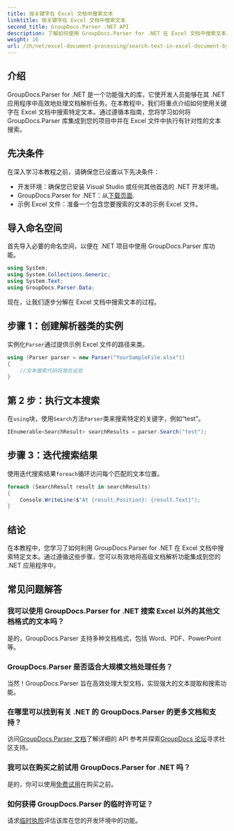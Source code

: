 ```yaml
---
title: 按关键字在 Excel 文档中搜索文本
linktitle: 按关键字在 Excel 文档中搜索文本
second_title: GroupDocs.Parser .NET API
description: 了解如何使用 GroupDocs.Parser for .NET 在 Excel 文档中搜索文本。将高级文本搜索功能集成到您的 .NET 应用程序中。
weight: 16
url: /zh/net/excel-document-processing/search-text-in-excel-document-by-keyword/
---
```

## 介绍
GroupDocs.Parser for .NET 是一个功能强大的库，它使开发人员能够在其 .NET 应用程序中高效地处理文档解析任务。在本教程中，我们将重点介绍如何使用关键字在 Excel 文档中搜索特定文本。通过遵循本指南，您将学习如何将 GroupDocs.Parser 库集成到您的项目中并在 Excel 文件中执行有针对性的文本搜索。
## 先决条件
在深入学习本教程之前，请确保您已设置以下先决条件：
- 开发环境：确保您已安装 Visual Studio 或任何其他首选的 .NET 开发环境。
-  GroupDocs.Parser for .NET：从[下载页面](https://releases.groupdocs.com/parser/net/).
- 示例 Excel 文件：准备一个包含您要搜索的文本的示例 Excel 文件。

## 导入命名空间
首先导入必要的命名空间，以便在 .NET 项目中使用 GroupDocs.Parser 库功能。
```csharp
using System;
using System.Collections.Generic;
using System.Text;
using GroupDocs.Parser.Data;
```

现在，让我们逐步分解在 Excel 文档中搜索文本的过程。
## 步骤 1：创建解析器类的实例
实例化`Parser`通过提供示例 Excel 文件的路径来类。
```csharp
using (Parser parser = new Parser("YourSampleFile.xlsx"))
{
    //文本搜索代码将放在此处
}
```
## 第 2 步：执行文本搜索
在`using`块，使用`Search`方法`Parser`类来搜索特定的关键字，例如“test”。
```csharp
IEnumerable<SearchResult> searchResults = parser.Search("test");
```
## 步骤 3：迭代搜索结果
使用迭代搜索结果`foreach`循环访问每个匹配的文本位置。
```csharp
foreach (SearchResult result in searchResults)
{
    Console.WriteLine($"At {result.Position}: {result.Text}");
}
```

## 结论
在本教程中，您学习了如何利用 GroupDocs.Parser for .NET 在 Excel 文档中搜索特定文本。通过遵循这些步骤，您可以有效地将高级文档解析功能集成到您的 .NET 应用程序中。

## 常见问题解答
### 我可以使用 GroupDocs.Parser for .NET 搜索 Excel 以外的其他文档格式的文本吗？
是的，GroupDocs.Parser 支持多种文档格式，包括 Word、PDF、PowerPoint 等。
### GroupDocs.Parser 是否适合大规模文档处理任务？
当然！GroupDocs.Parser 旨在高效处理大型文档，实现强大的文本提取和搜索功能。
### 在哪里可以找到有关 .NET 的 GroupDocs.Parser 的更多文档和支持？
访问[GroupDocs.Parser 文档](https://tutorials.groupdocs.com/parser/net/)了解详细的 API 参考并探索[GroupDocs 论坛](https://forum.groupdocs.com/c/parser/17)寻求社区支持。
### 我可以在购买之前试用 GroupDocs.Parser for .NET 吗？
是的，你可以使用[免费试用](https://releases.groupdocs.com/)在购买之前。
### 如何获得 GroupDocs.Parser 的临时许可证？
请求[临时执照](https://purchase.groupdocs.com/temporary-license/)评估该库在您的开发环境中的功能。